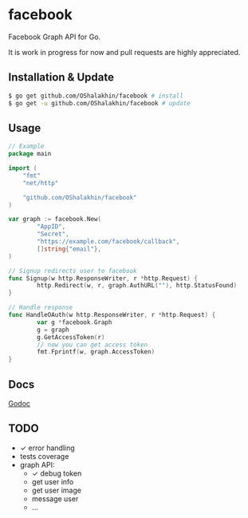 # facebook

Facebook Graph API for Go.

It is work in progress for now and pull requests are highly appreciated.

## Installation & Update

```bash
$ go get github.com/OShalakhin/facebook # install
$ go get -u github.com/OShalakhin/facebook # update
```

## Usage

```go
// Example
package main

import (
    "fmt"
    "net/http"

    "github.com/OShalakhin/facebook"
)

var graph := facebook.New(
        "AppID",
        "Secret",
        "https://example.com/facebook/callback",
        []string{"email"},
)

// Signup redirects user to facebook
func Signup(w http.ResponseWriter, r *http.Request) {
        http.Redirect(w, r, graph.AuthURL(""), http.StatusFound)
}

// Handle response
func HandleOAuth(w http.ResponseWriter, r *http.Request) {
        var g *facebook.Graph
        g = graph
        g.GetAccessToken(r)
        // now you can get access token
        fmt.Fprintf(w, graph.AccessToken)
}
```

## Docs

[Godoc](http://godoc.org/github.com/OShalakhin/facebook)

## TODO

- &#10003; error handling
- tests coverage
- graph API:
  - &#10003; debug token
  - get user info
  - get user image
  - message user
  - ...
